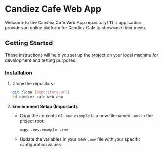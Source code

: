 # Candiez Cafe Web App

Welcome to the Candiez Cafe Web App repository! This application provides an online platform for Candiez Cafe to showcase their menu.

## Getting Started

These instructions will help you set up the project on your local machine for development and testing purposes.

### Installation

1. Clone the repository:

   ```bash
   git clone [repository-url]
   cd candiez-cafe-web-app
   ```

2. **Environment Setup (Important)**:
   - Copy the contents of `.env.example` to a new file named `.env` in the project root:
     ```bash
     copy .env.example .env
     ```
   - Update the variables in your new `.env` file with your specific configuration values
